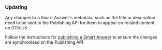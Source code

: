 ### Updating

Any changes to a Smart Answer's metadata, such as the title or description need to be sent to the Publishing API for them to appear on related content on GOV.UK.

Follow the instructions for [publishing a Smart Answer](publishing.md) to ensure the changes are synchronised on the Publishing API.
